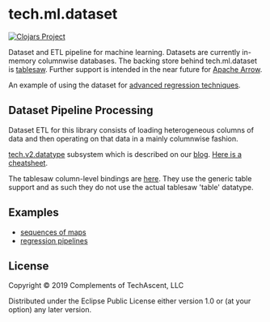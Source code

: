 # tech.ml.dataset


[![Clojars Project](https://img.shields.io/clojars/v/techascent/tech.ml.dataset.svg)](https://clojars.org/techascent/tech.ml.dataset)


Dataset and ETL pipeline for machine learning.  Datasets are currently in-memory
columnwise databases.  The backing store behind tech.ml.dataset is
[tablesaw](https://github.com/jtablesaw/tablesaw).  Further support is intended in the
near future for [Apache Arrow](https://github.com/apache/arrow).


An example of using the dataset for [advanced regression techniques](https://github.com/cnuernber/ames-house-prices/blob/master/ames-housing-prices-clojure.md).


## Dataset Pipeline Processing

Dataset ETL for this library consists of loading heterogeneous columns of data and then
operating on that data in a mainly columnwise fashion.


[tech.v2.datatype](https://github.com/techascent/tech.datatype) subsystem which is
described on our [blog](http://techascent.com/blog/datatype-library.html).
[Here is a cheatsheet](https://github.com/techascent/tech.datatype/blob/master/docs/cheatsheet.md).

The tablesaw column-level bindings are [here](src/tech/libs/tablesaw.clj).  They use the
generic table support and as such they do not use the actual tablesaw 'table' datatype.

## Examples

* [sequences of maps](test/tech/ml/dataset/mapseq_test.clj)
* [regression pipelines](test/tech/ml/dataset/ames_test.clj)

## License

Copyright © 2019 Complements of TechAscent, LLC

Distributed under the Eclipse Public License either version 1.0 or (at
your option) any later version.
